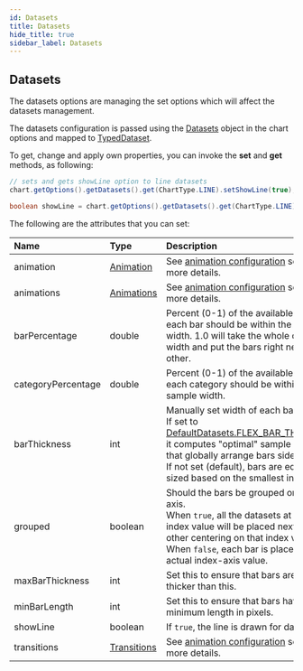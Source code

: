 ```yaml
---
id: Datasets
title: Datasets
hide_title: true
sidebar_label: Datasets
---
```

## Datasets

The datasets options are managing the set options which will affect the datasets management.

The datasets configuration is passed using the [Datasets](https://pepstock-org.github.io/Charba/6.4/org/pepstock/charba/client/configuration/Datasets.html) object in the chart options and mapped to [TypedDataset](https://pepstock-org.github.io/Charba/6.4/org/pepstock/charba/client/options/TypedDataset.html).

To get, change and apply own properties, you can invoke the **set** and **get** methods, as following:

```java
// sets and gets showLine option to line datasets 
chart.getOptions().getDatasets().get(ChartType.LINE).setShowLine(true);

boolean showLine = chart.getOptions().getDatasets().get(ChartType.LINE).isShowLine();
```

The following are the attributes that you can set:

| Name | Type |  Description
| :- | :- | :-
| animation | [Animation](https://pepstock-org.github.io/Charba/6.4/org/pepstock/charba/client/configuration/Animation.html) | See [animation configuration](Animation#animation) section for more details.
| animations | [Animations](https://pepstock-org.github.io/Charba/6.4/org/pepstock/charba/client/configuration/Animations.html) | See [animation configuration](Animation#animations) section for more details.
| barPercentage | double | Percent (0-1) of the available width each bar should be within the category width. 1.0 will take the whole category width and put the bars right next to each other.
| categoryPercentage | double | Percent (0-1) of the available width each category should be within the sample width.
| barThickness | int | Manually set width of each bar in pixels.<br/>If set to [DefaultDatasets.FLEX_BAR_THICKNESS](https://pepstock-org.github.io/Charba/6.4/org/pepstock/charba/client/defaults/globals/DefaultDatasets.html#FLEX_BAR_THICKNESS), it computes "optimal" sample widths that globally arrange bars side by side.<br/>If not set (default), bars are equally sized based on the smallest interval.
| grouped | boolean | Should the bars be grouped on index axis.<br/>When `true`, all the datasets at same index value will be placed next to each other centering on that index value.<br/>When `false`, each bar is placed on its actual index-axis value.
| maxBarThickness | int | Set this to ensure that bars are not sized thicker than this.
| minBarLength | int | Set this to ensure that bars have a minimum length in pixels.
| showLine | boolean | If `true`, the line is drawn for dataset.
| transitions | [Transitions](https://pepstock-org.github.io/Charba/6.4/org/pepstock/charba/client/configuration/Transitions.html) | See [animation configuration](Animation#transitions) section for more details.

